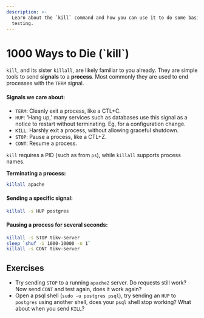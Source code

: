 ```yaml
---
description: >-
  Learn about the `kill` command and how you can use it to do some basic
  testing.
---
```


# 1000 Ways to Die \(\`kill\`\)

`kill`, and its sister `killall`, are likely familiar to you already. They are simple tools to send **signals** to a **process**. Most commonly they are used to end processes with the `TERM` signal.

#### Signals we care about:

* `TERM`: Cleanly exit a process, like a CTL+C.
* `HUP`: 'Hang up,' many services such as databases use this signal as a notice to restart without terminating. Eg, for a configuration change.
* `KILL`: Harshly exit a process, without allowing graceful shutdown.
* `STOP`: Pause a process, like a CTL+Z.
* `CONT`: Resume a process.

`kill` requires a PID \(such as from `ps`\), while `killall` supports process names.

**Terminating a process:**

```bash
killall apache
```

#### Sending a specific signal:

```bash
killall -s HUP postgres
```

#### Pausing a process for several seconds:

```bash
killall -s STOP tikv-server
sleep `shuf -i 1000-10000 -n 1`
killall -s CONT tikv-server
```

## Exercises

* Try sending `STOP` to a running `apache2` server. Do requests still work? Now send `CONT` and test again, does it work again?
* Open a psql shell \(`sudo -u postgres psql`\), try sending an `HUP` to `postgres` using another shell, does your `psql` shell stop working? What about when you send `KILL`?




